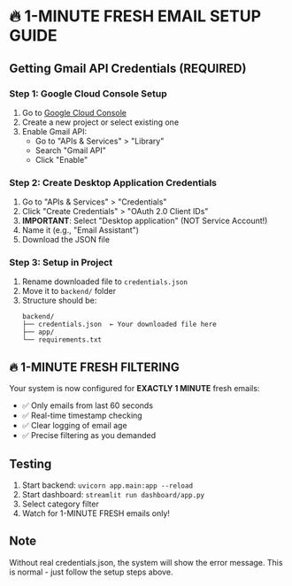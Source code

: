# 🔥 1-MINUTE FRESH EMAIL SETUP GUIDE

## Getting Gmail API Credentials (REQUIRED)

### Step 1: Google Cloud Console Setup
1. Go to [Google Cloud Console](https://console.cloud.google.com/)
2. Create a new project or select existing one
3. Enable Gmail API:
   - Go to "APIs & Services" > "Library"
   - Search "Gmail API"
   - Click "Enable"

### Step 2: Create Desktop Application Credentials
1. Go to "APIs & Services" > "Credentials"
2. Click "Create Credentials" > "OAuth 2.0 Client IDs"
3. **IMPORTANT**: Select "Desktop application" (NOT Service Account!)
4. Name it (e.g., "Email Assistant")
5. Download the JSON file

### Step 3: Setup in Project
1. Rename downloaded file to `credentials.json`
2. Move it to `backend/` folder
3. Structure should be:
   ```
   backend/
   ├── credentials.json  ← Your downloaded file here
   ├── app/
   └── requirements.txt
   ```

## 🔥 1-MINUTE FRESH FILTERING

Your system is now configured for **EXACTLY 1 MINUTE** fresh emails:
- ✅ Only emails from last 60 seconds
- ✅ Real-time timestamp checking  
- ✅ Clear logging of email age
- ✅ Precise filtering as you demanded

## Testing
1. Start backend: `uvicorn app.main:app --reload`
2. Start dashboard: `streamlit run dashboard/app.py`
3. Select category filter
4. Watch for 1-MINUTE FRESH emails only!

## Note
Without real credentials.json, the system will show the error message.
This is normal - just follow the setup steps above.
